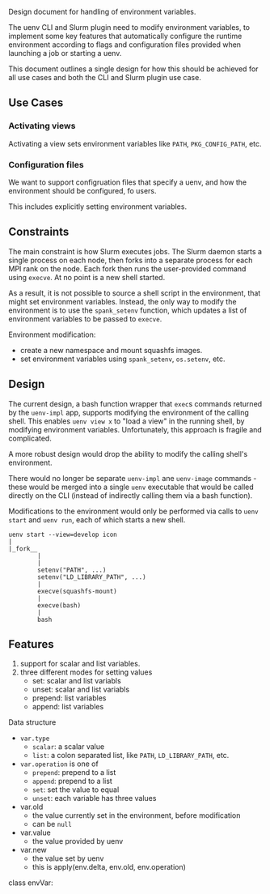 Design document for handling of environment variables.

The uenv CLI and Slurm plugin need to modify environment variables, to implement some key features that automatically configure the runtime environment according to flags and configuration files provided when launching a job or starting a uenv.

This document outlines a single design for how this should be achieved for all use cases and both the CLI and Slurm plugin use case.

## Use Cases

### Activating views

Activating a view sets environment variables like `PATH`, `PKG_CONFIG_PATH`, etc.

### Configuration files

We want to support configruation files that specify a uenv, and how the environment should be configured, fo users.

This includes explicitly setting environment variables.

## Constraints

The main constraint is how Slurm executes jobs. The Slurm daemon starts a single process on each node, then forks into a separate process for each MPI rank on the node.
Each fork then runs the user-provided command using `execve`. At no point is a new shell started.

As a result, it is not possible to source a shell script in the environment, that might set environment variables.
Instead, the only way to modify the environment is to use the `spank_setenv` function, which updates a list of environment variables to be passed to `execve`.

Environment modification:
- create a new namespace and mount squashfs images.
- set environment variables using `spank_setenv`, `os.setenv`, etc.

## Design

The current design, a bash function wrapper that `exec`s commands returned by the `uenv-impl` app, supports modifying the environment of the calling shell.
This enables `uenv view x` to "load a view" in the running shell, by modifying environment variables.
Unfortunately, this approach is fragile and complicated.

A more robust design would drop the ability to modify the calling shell's environment.

There would no longer be separate `uenv-impl` ane `uenv-image` commands - these would be merged into a single `uenv` executable that would be called directly on the CLI (instead of indirectly calling them via a bash function).

Modifications to the environment would only be performed via calls to `uenv start` and `uenv run`, each of which starts a new shell.

```
uenv start --view=develop icon
|
|_fork__
        |
        |
        setenv("PATH", ...)
        setenv("LD_LIBRARY_PATH", ...)
        |
        execve(squashfs-mount)
        |
        execve(bash)
        |
        bash
```

## Features

1. support for scalar and list variables.
2. three different modes for setting values
    - set: scalar and list variabls
    - unset: scalar and list variabls
    - prepend: list variables
    - append: list variables


Data structure

- `var.type`
    - `scalar`: a scalar value
    - `list`: a colon separated list, like `PATH`, `LD_LIBRARY_PATH`, etc.
- `var.operation` is one of
    - `prepend`: prepend to a list
    - `append`: prepend to a list
    - `set`: set the value to equal
    - `unset`: 
each variable has three values
- var.old
    - the value currently set in the environment, before modification
    - can be `null`
- var.value
    - the value provided by uenv
- var.new
    - the value set by uenv
    - this is apply(env.delta, env.old, env.operation)


class envVar:
